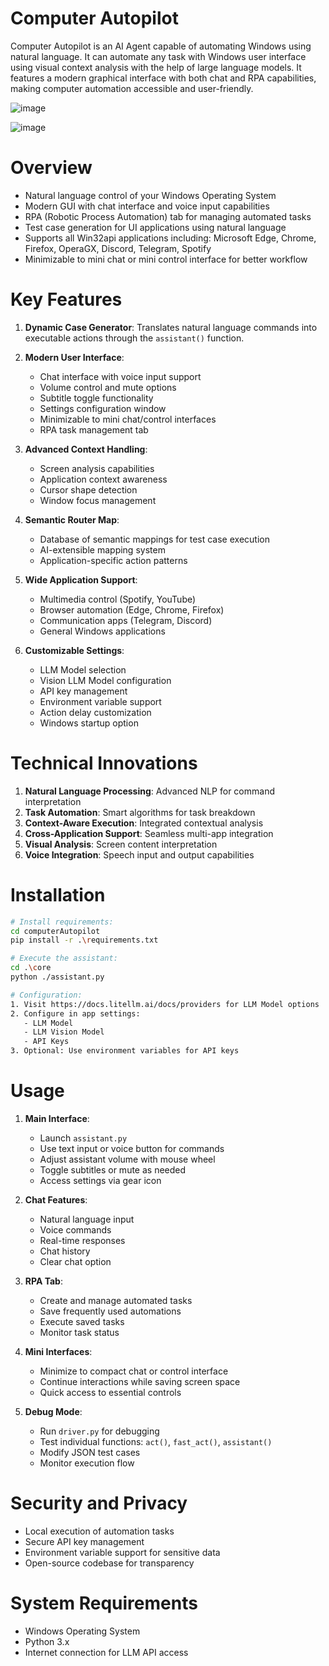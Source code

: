 # Computer Autopilot
Computer Autopilot is an AI Agent capable of automating Windows using natural language. It can automate any task with Windows user interface using visual context analysis with the help of large language models. It features a modern graphical interface with both chat and RPA capabilities, making computer automation accessible and user-friendly.

![image](https://github.com/user-attachments/assets/086180b3-23b9-492b-a358-5529f7514db9)

![image](https://github.com/user-attachments/assets/b4daef27-e13b-452d-8afd-147111cdbbe1)


# Overview
- Natural language control of your Windows Operating System
- Modern GUI with chat interface and voice input capabilities
- RPA (Robotic Process Automation) tab for managing automated tasks
- Test case generation for UI applications using natural language
- Supports all Win32api applications including: Microsoft Edge, Chrome, Firefox, OperaGX, Discord, Telegram, Spotify
- Minimizable to mini chat or mini control interface for better workflow


# Key Features
1. **Dynamic Case Generator**: Translates natural language commands into executable actions through the `assistant()` function.

2. **Modern User Interface**:
   - Chat interface with voice input support
   - Volume control and mute options
   - Subtitle toggle functionality
   - Settings configuration window
   - Minimizable to mini chat/control interfaces
   - RPA task management tab

3. **Advanced Context Handling**: 
   - Screen analysis capabilities
   - Application context awareness
   - Cursor shape detection
   - Window focus management

4. **Semantic Router Map**: 
   - Database of semantic mappings for test case execution
   - AI-extensible mapping system
   - Application-specific action patterns

5. **Wide Application Support**:
   - Multimedia control (Spotify, YouTube)
   - Browser automation (Edge, Chrome, Firefox)
   - Communication apps (Telegram, Discord)
   - General Windows applications

6. **Customizable Settings**:
   - LLM Model selection
   - Vision LLM Model configuration
   - API key management
   - Environment variable support
   - Action delay customization
   - Windows startup option


# Technical Innovations
1. **Natural Language Processing**: Advanced NLP for command interpretation
2. **Task Automation**: Smart algorithms for task breakdown
3. **Context-Aware Execution**: Integrated contextual analysis
4. **Cross-Application Support**: Seamless multi-app integration
5. **Visual Analysis**: Screen content interpretation
6. **Voice Integration**: Speech input and output capabilities


# Installation
```bash
# Install requirements:
cd computerAutopilot
pip install -r .\requirements.txt

# Execute the assistant:
cd .\core
python ./assistant.py

# Configuration:
1. Visit https://docs.litellm.ai/docs/providers for LLM Model options
2. Configure in app settings:
   - LLM Model
   - LLM Vision Model
   - API Keys
3. Optional: Use environment variables for API keys
```


# Usage
1. **Main Interface**:
   - Launch `assistant.py`
   - Use text input or voice button for commands
   - Adjust assistant volume with mouse wheel
   - Toggle subtitles or mute as needed
   - Access settings via gear icon

2. **Chat Features**:
   - Natural language input
   - Voice commands
   - Real-time responses
   - Chat history
   - Clear chat option

3. **RPA Tab**:
   - Create and manage automated tasks
   - Save frequently used automations
   - Execute saved tasks
   - Monitor task status

4. **Mini Interfaces**:
   - Minimize to compact chat or control interface
   - Continue interactions while saving screen space
   - Quick access to essential controls

5. **Debug Mode**:
   - Run `driver.py` for debugging
   - Test individual functions: `act()`, `fast_act()`, `assistant()`
   - Modify JSON test cases
   - Monitor execution flow


# Security and Privacy
- Local execution of automation tasks
- Secure API key management
- Environment variable support for sensitive data
- Open-source codebase for transparency


# System Requirements
- Windows Operating System
- Python 3.x
- Internet connection for LLM API access

